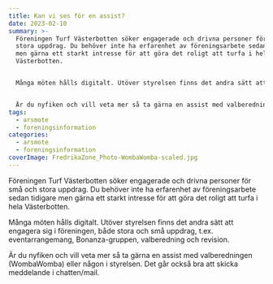 ```yaml
---
title: Kan vi ses för en assist?
date: 2023-02-10
summary: >-
  Föreningen Turf Västerbotten söker engagerade och drivna personer för små och
  stora uppdrag. Du behöver inte ha erfarenhet av föreningsarbete sedan tidigare
  men gärna ett starkt intresse för att göra det roligt att turfa i hela
  Västerbotten.


  Många möten hålls digitalt. Utöver styrelsen finns det andra sätt att engagera sig i föreningen, både stora och små uppdrag, t.ex. eventarrangemang, Bonanza-gruppen, valberedning och revision.


  Är du nyfiken och vill veta mer så ta gärna en assist med valberedningen (WombaWomba) eller någon i styrelsen. Det går också bra att skicka meddelande i chatten/mail.
tags:
  - arsmote
  - foreningsinformation
categories:
  - arsmote
  - foreningsinformation
coverImage: FredrikaZone_Photo-WombaWomba-scaled.jpg
---
```


Föreningen Turf Västerbotten söker engagerade och drivna personer för små och stora uppdrag. Du behöver inte ha erfarenhet av föreningsarbete sedan tidigare men gärna ett starkt intresse för att göra det roligt att turfa i hela Västerbotten.

Många möten hålls digitalt. Utöver styrelsen finns det andra sätt att engagera sig i föreningen, både stora och små uppdrag, t.ex. eventarrangemang, Bonanza-gruppen, valberedning och revision.

Är du nyfiken och vill veta mer så ta gärna en assist med valberedningen (WombaWomba) eller någon i styrelsen. Det går också bra att skicka meddelande i chatten/mail.
